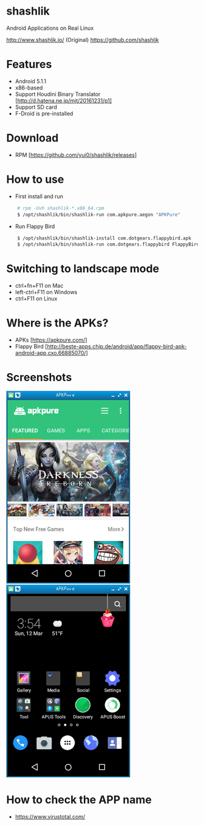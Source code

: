 # shashlik
Android Applications on Real Linux

http://www.shashlik.io/ (Original)
https://github.com/shashlik

# Features
- Android 5.1.1
- x86-based
- Support Houdini Binary Translator [http://d.hatena.ne.jp/mjt/20161231/p1]
- Support SD card
- F-Droid is pre-installed

# Download
- RPM [https://github.com/yui0/shashlik/releases]

# How to use
- First install and run

```bash
	# rpm -Uvh shashlik-*.x86_64.rpm
	$ /opt/shashlik/bin/shashlik-run com.apkpure.aegon "APKPure"
```

- Run Flappy Bird

```bash
	$ /opt/shashlik/bin/shashlik-install com.dotgears.flappybird.apk
	$ /opt/shashlik/bin/shashlik-run com.dotgears.flappybird FlappyBird
```

# Switching to landscape mode
- ctrl+fn+F11 on Mac
- left-ctrl+F11 on Windows
- ctrl+F11 on Linux

# Where is the APKs?
- APKs [https://apkpure.com/]
- Flappy Bird [http://beste-apps.chip.de/android/app/flappy-bird-apk-android-app,cxo.66885070/]

# Screenshots

  ![APKpure](screenshots/apkpure.png)
  ![APUS](screenshots/apus.png)

# How to check the APP name
- https://www.virustotal.com/
